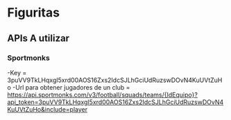 # Figuritas
## APIs A utilizar
### Sportmonks
-Key = 3puVV9TkLHqxgI5xrd00AOS16Zxs2IdcSJLhGciUdRuzswDOvN4KuUVtZuHo
-Url para obtener jugadores de un club = https://api.sportmonks.com/v3/football/squads/teams/{IdEquipo}?api_token=3puVV9TkLHqxgI5xrd00AOS16Zxs2IdcSJLhGciUdRuzswDOvN4KuUVtZuHo&include=player
